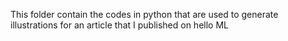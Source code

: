 This folder contain the codes in python that are used to generate illustrations for an article that I published on hello ML

